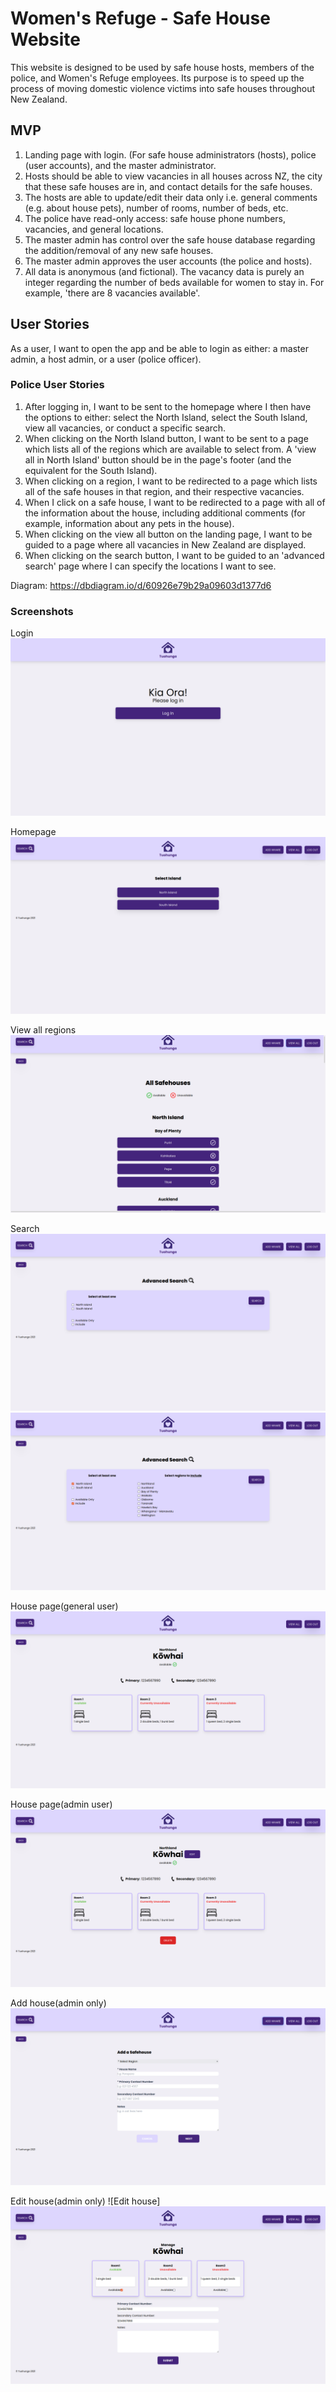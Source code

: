 # Women's Refuge - Safe House Website

This website is designed to be used by safe house hosts, members of the police, and Women's Refuge employees. Its purpose is to speed up the process of moving domestic violence victims into safe houses throughout New Zealand.

## MVP
1. Landing page with login. (For safe house administrators (hosts), police (user accounts), and the master administrator.
1. Hosts should be able to view vacancies in all houses across NZ, the city that these safe houses are in, and contact details for the safe houses.
1. The hosts are able to update/edit their data only i.e. general comments (e.g. about house pets), number of rooms, number of beds, etc.
1. The police have read-only access: safe house phone numbers, vacancies, and general locations.
1. The master admin has control over the safe house database regarding the addition/removal of any new safe houses.
1. The master admin approves the user accounts (the police and hosts).
1. All data is anonymous (and fictional). The vacancy data is purely an integer regarding the number of beds available for women to stay in. For example, 'there are 8 vacancies available'.

## User Stories

As a user, I want to open the app and be able to login as either: a master admin, a host admin, or a user (police officer).

### Police User Stories

1. After logging in, I want to be sent to the homepage where I then have the options to either: select the North Island, select the South Island, view all vacancies, or conduct a specific search.
1. When clicking on the North Island button, I want to be sent to a page which lists all of the regions which are available to select from. A 'view all in North Island' button should be in the page's footer (and the equivalent for the South Island).
1. When clicking on a region, I want to be redirected to a page which lists all of the safe houses in that region, and their respective vacancies.
1. When I click on a safe house, I want to be redirected to a page with all of the information about the house, including additional comments (for example, information about any pets in the house).
1. When clicking on the view all button on the landing page, I want to be guided to a page where all vacancies in New Zealand are displayed.
1. When clicking on the search button, I want to be guided to an 'advanced search' page where I can specify the locations I want to see.


Diagram:
https://dbdiagram.io/d/60926e79b29a09603d1377d6

### Screenshots
Login
![Login screen](server/public/images/screen%20shots/intro.png?raw=true)

Homepage
!['Homepage'](server/public/images/screen%20shots/home.png?raw=true)

View all regions
![All regions](server/public/images/screen%20shots/view%20all.png?raw=true)

Search
![Search](server/public/images/screen%20shots/search1.png?raw=true)
![Search](server/public/images/screen%20shots/search2.png?raw=true)

House page(general user)
![House view general](server/public/images/screen%20shots/house%20view%20-%20general.png?raw=true)

House page(admin user)
![House view admin](server/public/images/screen%20shots/house%20vew%20-%20admin.png?raw=true)

Add house(admin only)
![Add house](server/public/images/screen%20shots/add%20house.png?raw=true)

Edit house(admin only)
![Edit house]![Search](server/public/images/screen%20shots/edit%20house.png?raw=true)
